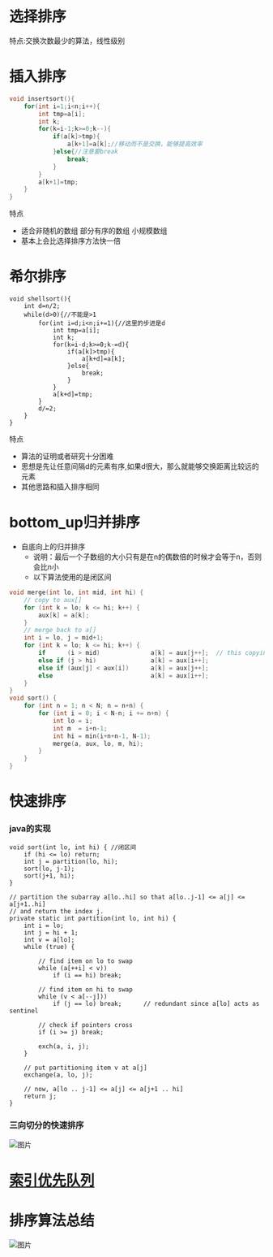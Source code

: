 
# 选择排序

特点:交换次数最少的算法，线性级别

# 插入排序

```C++
void insertsort(){
    for(int i=1;i<n;i++){
        int tmp=a[i];
        int k;
        for(k=i-1;k>=0;k--){
            if(a[k]>tmp){
                a[k+1]=a[k];//移动而不是交换，能够提高效率
            }else{//注意要break
                break;
            }
        }
        a[k+1]=tmp;
    }
}

```

特点

- 适合非随机的数组 部分有序的数组 小规模数组
- 基本上会比选择排序方法快一倍


# 希尔排序


```
void shellsort(){
    int d=n/2;
    while(d>0){//不能是>1
        for(int i=d;i<n;i+=1){//这里的步进是d
            int tmp=a[i];
            int k;
            for(k=i-d;k>=0;k-=d){
                if(a[k]>tmp){
                    a[k+d]=a[k];
                }else{
                    break;
                }
            }
            a[k+d]=tmp;
        }
        d/=2;
    }
}
```

特点

- 算法的证明或者研究十分困难
- 思想是先让任意间隔d的元素有序,如果d很大，那么就能够交换距离比较远的元素
- 其他思路和插入排序相同


# bottom_up归并排序

- 自底向上的归并排序
  - 说明：最后一个子数组的大小只有是在n的偶数倍的时候才会等于n，否则会比n小
  - 以下算法使用的是闭区间
```C++
void merge(int lo, int mid, int hi) {
    // copy to aux[]
    for (int k = lo; k <= hi; k++) {
        aux[k] = a[k]; 
    }
    // merge back to a[]
    int i = lo, j = mid+1;
    for (int k = lo; k <= hi; k++) {
        if      (i > mid)              a[k] = aux[j++];  // this copying is unneccessary
        else if (j > hi)               a[k] = aux[i++];
        else if (aux[j] < aux[i])      a[k] = aux[j++];
        else                           a[k] = aux[i++];
    }
}
void sort() {
    for (int n = 1; n < N; n = n+n) {
        for (int i = 0; i < N-n; i += n+n) {
            int lo = i;
            int m  = i+n-1;
            int hi = min(i+n+n-1, N-1);
            merge(a, aux, lo, m, hi);
        }
    }
}

```


# 快速排序

### java的实现

```
void sort(int lo, int hi) { //闭区间
    if (hi <= lo) return;
    int j = partition(lo, hi);
    sort(lo, j-1);
    sort(j+1, hi);
}

// partition the subarray a[lo..hi] so that a[lo..j-1] <= a[j] <= a[j+1..hi]
// and return the index j.
private static int partition(int lo, int hi) {
    int i = lo;
    int j = hi + 1;
    int v = a[lo];
    while (true) { 

        // find item on lo to swap
        while (a[++i] < v))
            if (i == hi) break;

        // find item on hi to swap
        while (v < a[--j]))
            if (j == lo) break;      // redundant since a[lo] acts as sentinel

        // check if pointers cross
        if (i >= j) break;

        exch(a, i, j);
    }

    // put partitioning item v at a[j]
    exchange(a, lo, j);

    // now, a[lo .. j-1] <= a[j] <= a[j+1 .. hi]
    return j;
}
```



### 三向切分的快速排序

![图片](http://algs4.cs.princeton.edu/23quicksort/images/partitioning3-overview.png)

# [索引优先队列](indexpriorityqueue.cpp)

# 排序算法总结
![图片](http://algs4.cs.princeton.edu/25applications/images/sort-characteristics.png)

